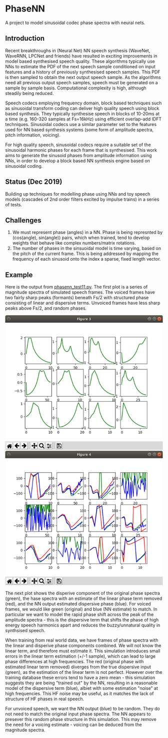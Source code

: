 # PhaseNN

A project to model sinusoidal codec phase spectra with neural nets.

## Introduction

Recent breakthroughs in (Neural Net) NN speech synthesis (WaveNet, WaveRNN, LPCNet and friends) have resulted in exciting improvements in model based synthesised speech quality.  These algorithms typically use NNs to estimate the PDF of the next speech sample conditioned on input features and a history of previously synthesised speech samples.  This PDF is then sampled to obtain the next output speech sample.  As the algorithms need all previous output speech samples, speech must be generated on a sample by sample basis.  Computational complexity is high, although steadily being reduced.

Speech codecs employing frequency domain, block based techniques such as sinusoidal transform coding can deliver high quality speech using block based synthesis.  They typically synthesise speech in blocks of 10-20ms at a time (e.g. 160-320 samples at Fs=16kHz) using efficient overlap-add IDFT techniques.  Sinusoidal codecs use a similar parameter set to the features used for NN based synthesis systems (some form of amplitude spectra, pitch information, voicing).

For high quality speech, sinusoidal codecs require a suitable set of the sinusoidal harmonic phases for each frame that is synthesised. This work aims to generate the sinusoid phases from amplitude information using NNs, in order to develop a block based NN synthesis engine based on sinusoidal coding.

## Status (Dec 2019)

Building up techniques for modelling phase using NNs and toy speech models (cascades of 2nd order filters excited by impulse trains) in a series of tests.

## Challenges

1. We must represent phase (angles) in a NN.  Phase is being represnted by (cos(angle), sin(angle)) pairs, which when trained, tend to develop weights that behave like complex numbers/matrix rotations.
1. The number of phases in the sinsuoidal model is time varying, based on the pitch of the current frame.  This is being addressed by mapping the frequency of each sinusoid onto the index a sparse, fixed length vector. 

## Example

Here is the output from [phasenn_test11.py](phasenn_test11.py).  The first plot is a series of magnitude spectra of simulated speech frames.  The voiced frames have two fairly sharp peaks (formants) beneath Fs/2 with structured phase consisting of linear and dispersive terms.  Unvoiced frames have less sharp peaks above Fs/2, and random phases.

![](example_mag.png "Magnitude Spectra")
![](example_phase.png "Phase Spectra")

The next plot shows the disperive component of the original phase spectra (green), the hase spectra with an estimate of the linear phase term removed (red), and the NN output estimated dispersive phase (blue).  For voiced frames, we would like green (original) and blue (NN estimate) to match.  In particular we want to model the rapid phase shift across the peak of the amplitude spectra - this is the dispersive term that shifts the phase of high energy speech harmonics apart and reduces the buzzy/unnatural quality in synthsised speech.

When training from real world data, we have frames of phase spectra with the linear and disperive phase components combined. We will not know the linear term, and therefore must estimate it. This simulation introduces small errors in the linear term estimation (+/-1 sample), which can lead to large phase differences at high frequencies.  The red (original phase with estimated linear term removed) diverges from the true dispersive input (green), as the estimation of the linear term is not perfect.  However over the training database these errors tend to have a zero mean - this simulation suggests they are being "trained out" by the NN, resulting in a reasonable model of the dispersive term (blue), albiet with some estimation "noise" at high frequencies.  This HF noise may be useful, as it matches the lack of structure of HF phases in real speech.

For unvoiced speech, we want the NN output (blue) to be random.  They do not need to match the original input phase spectra. The NN appears to presever this random phase structure in this simulation.  This may remove the need for a voicing estimate - voicing can be deduced from the magnitude spectra.

